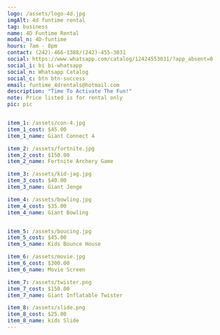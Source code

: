 ```yaml
---
logo: /assets/logo-4d.jpg
imgAlt: 4d funtime rental
tag: business
name: 4D Funtime Rental
modal_n: 4D-funtime
hours: 7am - 8pm 
contact: (242)-466-1388/(242)-455-3031
social: https://www.whatsapp.com/catalog/12424553031/?app_absent=0
social_i: bi bi-whatsapp
social_n: Whatsapp Catalog
social_c: btn btn-success
email: funtime_4drentals@hotmail.com
description: "Time To Activate The Fun!"
note: Price listed is for rental only
pic: pic


item_1: /assets/con-4.jpg
item_1_cost: $45.00
item_1_name: Giant Connect 4

item_2: /assets/fortnite.jpg
item_2_cost: $150.00
item_2_name: Fortnite Archery Game

item_3: /assets/kid-jag.jpg
item_3_cost: $40.00
item_3_name: Giant Jenge

item_4: /assets/bowling.jpg
item_4_cost: $35.00
item_4_name: Giant Bowling


item_5: /assets/boucing.jpg
item_5_cost: $45.00
item_5_name: Kids Bounce House

item_6: /assets/movie.jpg
item_6_cost: $300.00
item_6_name: Movie Screen

item_7: /assets/twister.png
item_7_cost: $150.00
item_7_name: Giant Inflatable Twister

item_8: /assets/slide.png
item_8_cost: $25.00
item_8_name: kids Slide
---
```


    